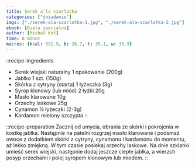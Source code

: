 ```yaml
---
title: Serek a’la szarlotka
categories: ["śniadanie"]
imgs: ["./serek-ala-szarlotka-1.jpg", "./serek-ala-szarlotka-2.jpg"]
ebook: [Dieta specjalna]
author: [Michał Kot]
time: 8 minut
macros: {kcal: 592.9, b: 26.7, t: 35.1, w: 35.9}
---
```


::recipe-ingredients
- Serek wiejski naturalny 1 opakowanie (200g)
- Jabłko 1 szt. (150g)
- Skórka z cytryny (starta) 1 łyżeczka (3g)
- Syrop klonowy (lub miód) 2 łyżki 20g
- Masło klarowane 10g
- Orzechy laskowe 25g
- Cynamon ½ łyżeczki (2-3g)
- Kardamon mielony szczypta
::

::recipe-preparation
Zacznij od umycia, obrania ze skórki i pokrojenia w kostkę jabłka. Następnie na patelni rozgrzej masło klarowane i podsmaż owoce z dodatkiem skórki z cytryny, cynamonu i kardamonu do momentu, aż lekko zmiękną. W tym czasie posiekaj orzechy laskowe. Na dnie szklanki umieść serek wiejski, następnie dodaj jeszcze ciepłe jabłka, a wierzch posyp orzechami i polej syropem klonowym lub miodem.
::